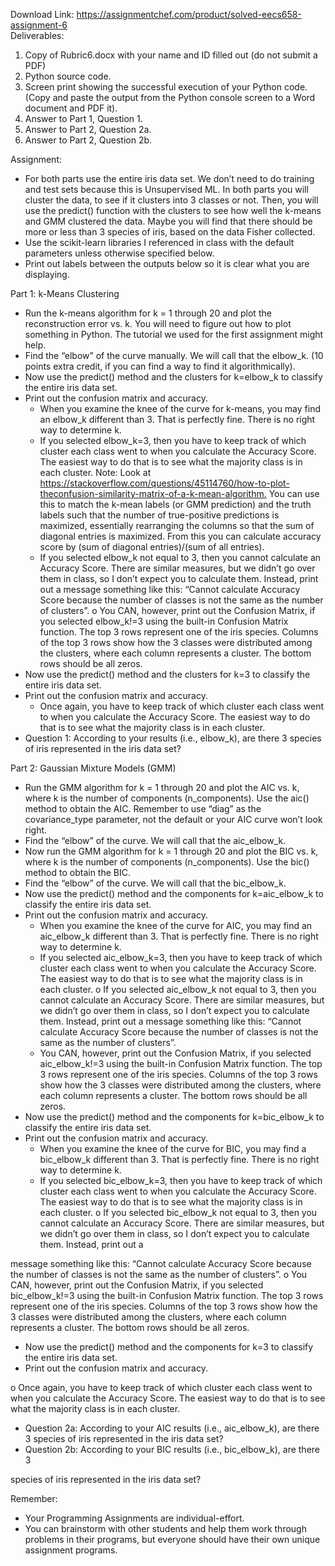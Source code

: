 Download Link: https://assignmentchef.com/product/solved-eecs658-assignment-6
<br>
Deliverables:

<ol>

 <li>Copy of Rubric6.docx with your name and ID filled out (do not submit a PDF)</li>

 <li>Python source code.</li>

 <li>Screen print showing the successful execution of your Python code. (Copy and paste the output from the Python console screen to a Word document and PDF it).</li>

 <li>Answer to Part 1, Question 1.</li>

 <li>Answer to Part 2, Question 2a.</li>

 <li>Answer to Part 2, Question 2b.</li>

</ol>




Assignment:

<ul>

 <li>For both parts use the entire iris data set. We don’t need to do training and test sets because this is Unsupervised ML. In both parts you will cluster the data, to see if it clusters into 3 classes or not. Then, you will use the predict() function with the clusters to see how well the k-means and GMM clustered the data. Maybe you will find that there should be more or less than 3 species of iris, based on the data Fisher collected.</li>

 <li>Use the scikit-learn libraries I referenced in class with the default parameters unless otherwise specified below.</li>

 <li>Print out labels between the outputs below so it is clear what you are displaying.</li>

</ul>

Part 1: k-Means Clustering

<ul>

 <li>Run the k-means algorithm for k = 1 through 20 and plot the reconstruction error vs. k. You will need to figure out how to plot something in Python. The tutorial we used for the first assignment might help.</li>

 <li>Find the “elbow” of the curve manually. We will call that the elbow_k. (10 points extra credit, if you can find a way to find it algorithmically).</li>

 <li>Now use the predict() method and the clusters for k=elbow_k to classify the entire iris data set.</li>

 <li>Print out the confusion matrix and accuracy.

  <ul>

   <li>When you examine the knee of the curve for k-means, you may find an elbow_k different than 3. That is perfectly fine. There is no right way to determine k.</li>

   <li>If you selected elbow_k=3, then you have to keep track of which cluster each class went to when you calculate the Accuracy Score. The easiest way to do that is to see what the majority class is in each cluster. Note: Look at <a href="https://stackoverflow.com/questions/45114760/how-to-plot-the-confusion-similarity-matrix-of-a-k-mean-algorithm">https://stackoverflow.com/questions/45114760/how-to-plot-the</a><a href="https://stackoverflow.com/questions/45114760/how-to-plot-the-confusion-similarity-matrix-of-a-k-mean-algorithm">confusion-similarity-matrix-of-a-k-mean-algorithm</a><a href="https://stackoverflow.com/questions/45114760/how-to-plot-the-confusion-similarity-matrix-of-a-k-mean-algorithm">.</a> You can use this to match the k-mean labels (or GMM prediction) and the truth labels such that the number of true-positive predictions is maximized, essentially rearranging the columns so that the sum of diagonal entries is maximized. From this you can calculate accuracy score by (sum of diagonal entries)/(sum of all entries).</li>

   <li>If you selected elbow_k not equal to 3, then you cannot calculate an Accuracy Score. There are similar measures, but we didn’t go over them in class, so I don’t expect you to calculate them. Instead, print out a message something like this: “Cannot calculate Accuracy Score because the number of classes is not the same as the number of clusters”. o You CAN, however, print out the Confusion Matrix, if you selected elbow_k!=3 using the built-in Confusion Matrix function. The top 3 rows represent one of the iris species. Columns of the top 3 rows show how the 3 classes were distributed among the clusters, where each column represents a cluster. The bottom rows should be all zeros.</li>

  </ul></li>

 <li>Now use the predict() method and the clusters for k=3 to classify the entire iris data set.</li>

 <li>Print out the confusion matrix and accuracy.

  <ul>

   <li>Once again, you have to keep track of which cluster each class went to when you calculate the Accuracy Score. The easiest way to do that is to see what the majority class is in each cluster.</li>

  </ul></li>

 <li>Question 1: According to your results (i.e., elbow_k), are there 3 species of iris represented in the iris data set?</li>

</ul>

Part 2: Gaussian Mixture Models (GMM)

<ul>

 <li>Run the GMM algorithm for k = 1 through 20 and plot the AIC vs. k, where k is the number of components (n_components). Use the aic() method to obtain the AIC. Remember to use “diag” as the covariance_type parameter, not the default or your AIC curve won’t look right.</li>

 <li>Find the “elbow” of the curve. We will call that the aic_elbow_k.</li>

 <li>Now run the GMM algorithm for k = 1 through 20 and plot the BIC vs. k, where k is the number of components (n_components). Use the bic() method to obtain the BIC.</li>

 <li>Find the “elbow” of the curve. We will call that the bic_elbow_k.</li>

 <li>Now use the predict() method and the components for k=aic_elbow_k to classify the entire iris data set.</li>

 <li>Print out the confusion matrix and accuracy.

  <ul>

   <li>When you examine the knee of the curve for AIC, you may find an aic_elbow_k different than 3. That is perfectly fine. There is no right way to determine k.</li>

   <li>If you selected aic_elbow_k=3, then you have to keep track of which cluster each class went to when you calculate the Accuracy Score. The easiest way to do that is to see what the majority class is in each cluster. o If you selected aic_elbow_k not equal to 3, then you cannot calculate an Accuracy Score. There are similar measures, but we didn’t go over them in class, so I don’t expect you to calculate them. Instead, print out a message something like this: “Cannot calculate Accuracy Score because the number of classes is not the same as the number of clusters”.</li>

   <li>You CAN, however, print out the Confusion Matrix, if you selected aic_elbow_k!=3 using the built-in Confusion Matrix function. The top 3 rows represent one of the iris species. Columns of the top 3 rows show how the 3 classes were distributed among the clusters, where each column represents a cluster. The bottom rows should be all zeros.</li>

  </ul></li>

 <li>Now use the predict() method and the components for k=bic_elbow_k to classify the entire iris data set.</li>

 <li>Print out the confusion matrix and accuracy.

  <ul>

   <li>When you examine the knee of the curve for BIC, you may find a bic_elbow_k different than 3. That is perfectly fine. There is no right way to determine k.</li>

   <li>If you selected bic_elbow_k=3, then you have to keep track of which cluster each class went to when you calculate the Accuracy Score. The easiest way to do that is to see what the majority class is in each cluster. o If you selected bic_elbow_k not equal to 3, then you cannot calculate an Accuracy Score. There are similar measures, but we didn’t go over them in class, so I don’t expect you to calculate them. Instead, print out a</li>

  </ul></li>

</ul>

message something like this: “Cannot calculate Accuracy Score because the number of classes is not the same as the number of clusters”. o You CAN, however, print out the Confusion Matrix, if you selected bic_elbow_k!=3 using the built-in Confusion Matrix function. The top 3 rows represent one of the iris species. Columns of the top 3 rows show how the 3 classes were distributed among the clusters, where each column represents a cluster. The bottom rows should be all zeros.

<ul>

 <li>Now use the predict() method and the components for k=3 to classify the entire iris data set.</li>

 <li>Print out the confusion matrix and accuracy.</li>

</ul>

o Once again, you have to keep track of which cluster each class went to when you calculate the Accuracy Score. The easiest way to do that is to see what the majority class is in each cluster.

<ul>

 <li>Question 2a: According to your AIC results (i.e., aic_elbow_k), are there 3 species of iris represented in the iris data set?</li>

 <li>Question 2b: According to your BIC results (i.e., bic_elbow_k), are there 3</li>

</ul>

species of iris represented in the iris data set?

Remember:

<ul>

 <li>Your Programming Assignments are individual-effort.</li>

 <li>You can brainstorm with other students and help them work through problems in their programs, but everyone should have their own unique assignment programs.</li>

</ul>
